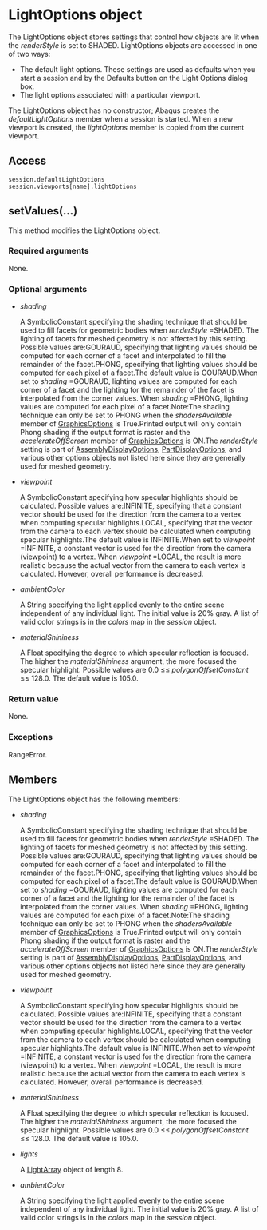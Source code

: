 # LightOptions object

The LightOptions object stores settings that control how objects are lit when the *renderStyle* is set to SHADED. LightOptions objects are accessed in one of two ways:

- The default light options. These settings are used as defaults when you start a session and by the Defaults button on the Light Options dialog box.
- The light options associated with a particular viewport.

The LightOptions object has no constructor; Abaqus creates the *defaultLightOptions* member when a session is started. When a new viewport is created, the *lightOptions* member is copied from the current viewport.

## Access

```
session.defaultLightOptions
session.viewports[name].lightOptions
```

## setValues(...)



This method modifies the LightOptions object.



### Required arguments

None.

### Optional arguments

- *shading*

  A SymbolicConstant specifying the shading technique that should be used to fill facets for geometric bodies when *renderStyle* =SHADED. The lighting of facets for meshed geometry is not affected by this setting. Possible values are:GOURAUD, specifying that lighting values should be computed for each corner of a facet and interpolated to fill the remainder of the facet.PHONG, specifying that lighting values should be computed for each pixel of a facet.The default value is GOURAUD.When set to *shading* =GOURAUD, lighting values are computed for each corner of a facet and the lighting for the remainder of the facet is interpolated from the corner values. When *shading* =PHONG, lighting values are computed for each pixel of a facet.Note:The shading technique can only be set to PHONG when the *shadersAvailable* member of [GraphicsOptions](https://help.3ds.com/2022/english/DSSIMULIA_Established/SIMACAEKERRefMap/simaker-c-graphicsoptionspyc.htm?ContextScope=all) is True.Printed output will only contain Phong shading if the output format is raster and the *accelerateOffScreen* member of [GraphicsOptions](https://help.3ds.com/2022/english/DSSIMULIA_Established/SIMACAEKERRefMap/simaker-c-graphicsoptionspyc.htm?ContextScope=all) is ON.The *renderStyle* setting is part of [AssemblyDisplayOptions](https://help.3ds.com/2022/english/DSSIMULIA_Established/SIMACAEKERRefMap/simaker-c-assemblydisplayoptionspyc.htm?ContextScope=all), [PartDisplayOptions](https://help.3ds.com/2022/english/DSSIMULIA_Established/SIMACAEKERRefMap/simaker-c-partdisplayoptionspyc.htm?ContextScope=all), and various other options objects not listed here since they are generally used for meshed geometry.

- *viewpoint*

  A SymbolicConstant specifying how specular highlights should be calculated. Possible values are:INFINITE, specifying that a constant vector should be used for the direction from the camera to a vertex when computing specular highlights.LOCAL, specifying that the vector from the camera to each vertex should be calculated when computing specular highlights.The default value is INFINITE.When set to *viewpoint* =INFINITE, a constant vector is used for the direction from the camera (viewpoint) to a vertex. When *viewpoint* =LOCAL, the result is more realistic because the actual vector from the camera to each vertex is calculated. However, overall performance is decreased.

- *ambientColor*

  A String specifying the light applied evenly to the entire scene independent of any individual light. The initial value is 20% gray. A list of valid color strings is in the *colors* map in the *session* object.

- *materialShininess*

  A Float specifying the degree to which specular reflection is focused. The higher the *materialShininess* argument, the more focused the specular highlight. Possible values are 0.0 ≤≤ *polygonOffsetConstant* ≤≤ 128.0. The default value is 105.0.

### Return value

None.

### Exceptions

RangeError.



## Members

The LightOptions object has the following members:

- *shading*

  A SymbolicConstant specifying the shading technique that should be used to fill facets for geometric bodies when *renderStyle* =SHADED. The lighting of facets for meshed geometry is not affected by this setting. Possible values are:GOURAUD, specifying that lighting values should be computed for each corner of a facet and interpolated to fill the remainder of the facet.PHONG, specifying that lighting values should be computed for each pixel of a facet.The default value is GOURAUD.When set to *shading* =GOURAUD, lighting values are computed for each corner of a facet and the lighting for the remainder of the facet is interpolated from the corner values. When *shading* =PHONG, lighting values are computed for each pixel of a facet.Note:The shading technique can only be set to PHONG when the *shadersAvailable* member of [GraphicsOptions](https://help.3ds.com/2022/english/DSSIMULIA_Established/SIMACAEKERRefMap/simaker-c-graphicsoptionspyc.htm?ContextScope=all) is True.Printed output will only contain Phong shading if the output format is raster and the *accelerateOffScreen* member of [GraphicsOptions](https://help.3ds.com/2022/english/DSSIMULIA_Established/SIMACAEKERRefMap/simaker-c-graphicsoptionspyc.htm?ContextScope=all) is ON.The *renderStyle* setting is part of [AssemblyDisplayOptions](https://help.3ds.com/2022/english/DSSIMULIA_Established/SIMACAEKERRefMap/simaker-c-assemblydisplayoptionspyc.htm?ContextScope=all), [PartDisplayOptions](https://help.3ds.com/2022/english/DSSIMULIA_Established/SIMACAEKERRefMap/simaker-c-partdisplayoptionspyc.htm?ContextScope=all), and various other options objects not listed here since they are generally used for meshed geometry.

- *viewpoint*

  A SymbolicConstant specifying how specular highlights should be calculated. Possible values are:INFINITE, specifying that a constant vector should be used for the direction from the camera to a vertex when computing specular highlights.LOCAL, specifying that the vector from the camera to each vertex should be calculated when computing specular highlights.The default value is INFINITE.When set to *viewpoint* =INFINITE, a constant vector is used for the direction from the camera (viewpoint) to a vertex. When *viewpoint* =LOCAL, the result is more realistic because the actual vector from the camera to each vertex is calculated. However, overall performance is decreased.

- *materialShininess*

  A Float specifying the degree to which specular reflection is focused. The higher the *materialShininess* argument, the more focused the specular highlight. Possible values are 0.0 ≤≤ *polygonOffsetConstant* ≤≤ 128.0. The default value is 105.0.

- *lights*

  A [LightArray](https://help.3ds.com/2022/english/DSSIMULIA_Established/SIMACAEKERRefMap/simaker-c-lightpyc.htm?ContextScope=all) object of length 8.

- *ambientColor*

  A String specifying the light applied evenly to the entire scene independent of any individual light. The initial value is 20% gray. A list of valid color strings is in the *colors* map in the *session* object.